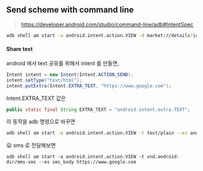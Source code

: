 


## Send scheme with command line

> https://developer.android.com/studio/command-line/adb#IntentSpec


```bash
adb shell am start -a android.intent.action.VIEW -d market://details?id=krow.dev.scheme
```

#### Share text

android 에서 text 공유를 위해서 intent 를 만들면, 

```java
Intent intent = new Intent(Intent.ACTION_SEND);
intent.setType("text/html");
intent.putExtra(Intent.EXTRA_TEXT, "https://www.google.com");
```

Intent.EXTRA_TEXT 값은 
```java
public static final String EXTRA_TEXT = "android.intent.extra.TEXT";
```

이 동작을 adb 명령으로 바꾸면
```bash
adb shell am start -a android.intent.action.VIEW -t text/plain --es android.intent.extra.TEXT https://www.google.com
```


:frowning:  sms 로 전달해보면
```
adb shell am start -a android.intent.action.VIEW -t vnd.android-dir/mms-sms --es sms_body https://www.google.com
```

<!--stackedit_data:
eyJoaXN0b3J5IjpbLTEzMDk1NzI3MzldfQ==
-->